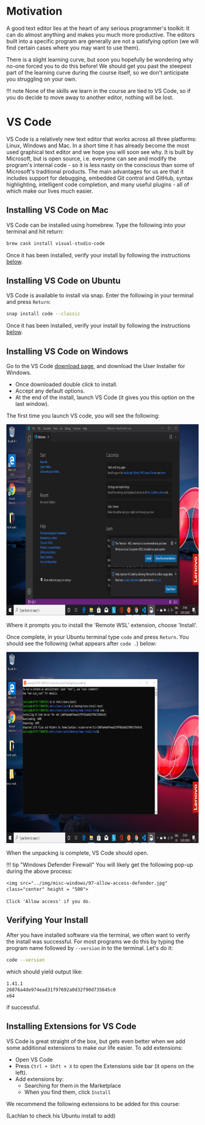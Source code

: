 # Motivation

A good text editor lies at the heart of any serious programmer's toolkit: It can do almost anything and makes you much more productive.
The editors built into a specific program are generally are not a satisfying option (we will find certain cases where you may want to use them).

<!-- Please download, install it along with the necessary packages and stick with it for at least the duration of the course and assignment to get a feel for how it works. -->

There is a slight learning curve, but soon you hopefully be wondering why no-one forced you to do this before!
We should get you past the steepest part of the learning curve during the course itself, so we don't anticipate you struggling on your own.

!!! note
    None of the skills we learn in the course are tied to VS Code, so if you do decide to move away to another editor, nothing will be lost.

<!-- ## Installing Sublime Text

Go to the [downloads page](https://www.sublimetext.com/3) and download the live installer for your operating system.-->

# VS Code

VS Code is a relatively new text editor that works across all three platforms: Linux, Windows and Mac.
In a short time it has already become the most used graphical text editor and we hope you will soon see why.
It is built by Microsoft, but is open source, i.e. everyone can see and modify the program's internal code - so it is less nasty on the conscious than some of Microsoft's traditional products.
The main advantages for us are that it includes support for debugging, embedded Git control and GitHub, syntax highlighting, intelligent code completion, and many useful plugins - all of which make our lives much easier.

## Installing VS Code on Mac

VS Code can be installed using homebrew. Type the following into your terminal and hit return:

```bash
brew cask install visual-studio-code
```

Once it has been installed, verify your install by following the instructions [below](#verify-install).

## Installing VS Code on Ubuntu

VS Code is available to install via snap. Enter the following in your terminal and press `Return`:

```bash
snap install code --classic
```

Once it has been installed, verify your install by following the instructions [below](#verify-install).

## Installing VS Code on Windows

Go to the VS Code [download page](https://code.visualstudio.com/download), and download the User Installer for Windows. 

* Once downloaded double click to install.
* Accept any default options.
* At the end of the install, launch VS Code (it gives you this option on the last window).

The first time you launch VS code, you will see the following: 

<img src="../img/misc-windows/99-vscode-wsl.jpg" class="center" height = "500">

Where it prompts you to install the 'Remote WSL' extension, choose 'Install'. 

Once complete, in your Ubuntu terminal type `code` and press `Return`. 
You should see the following (what appears after `code .`) below:

<img src="../img/misc-windows/98-code-on-ubuntu.jpg" class="center" height = "500">

When the unpacking is complete, VS Code should open.

!!! tip "Windows Defender Firewall"
    You will likely get the following pop-up during the above process:
    
    <img src="../img/misc-windows/97-allow-access-defender.jpg" class="center" height = "500">

    Click 'Allow access' if you do.

## Verifying Your Install

After you have installed software via the terminal, we often want to verify the install was successful.
For most programs we do this by typing the program name followed by `--version` in to the terminal.
Let's do it:

``` bash
code --version
```

which should yield output like:

``` out
1.41.1
26076a4de974ead31f97692a0d32f90d735645c0
x64
```

if successful.

## Installing Extensions for VS Code

VS Code is great straight of the box, but gets even better when we add some additional extensions to make our life easier.
To add extensions:

* Open VS Code
* Press `Ctrl + Shft + X` to open the Extensions side bar (it opens on the left).
* Add extensions by:
    * Searching for them in the Marketplace
    * When you find them, click `Install`

We recommend the following extensions to be added for this course:

(Lachlan to check his Ubuntu install to add)
